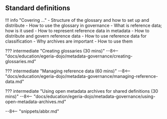 <!-- SPDX-License-Identifier: CC-BY-4.0 -->
<!-- Copyright Contributors to the Egeria project. -->

## Standard definitions

!!! info "Covering ..."
    - Structure of the glossary and how to set up and distribute
    - How to use the glossary in governance
    - What is reference data; how is it used
    - How to represent reference data in metadata
    - How to distribute and govern reference data
    - How to use reference data for classification
    - Why archives are important
    - How to use them


??? intermediate "Creating glossaries (30 mins)"
    --8<-- "docs/education/egeria-dojo/metadata-governance/creating-glossaries.md"

??? intermediate "Managing reference data (60 mins)"
    --8<-- "docs/education/egeria-dojo/metadata-governance/managing-reference-data.md"

??? intermediate "Using open metadata archives for shared definitions (30 mins)"
    --8<-- "docs/education/egeria-dojo/metadata-governance/using-open-metadata-archives.md"


--8<-- "snippets/abbr.md"
